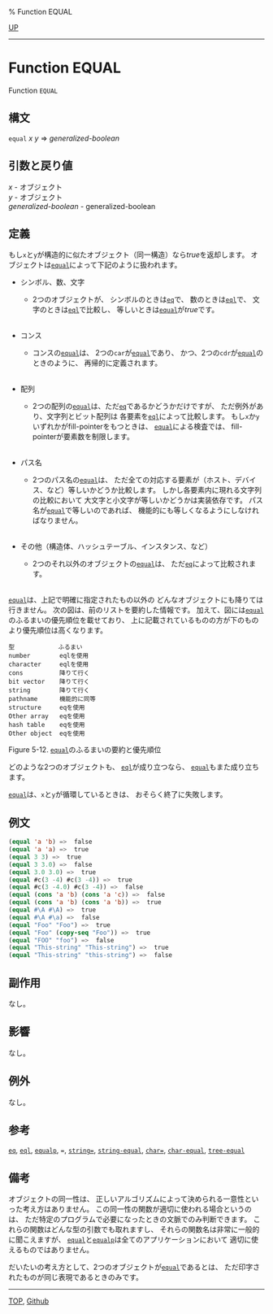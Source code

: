 % Function EQUAL

[UP](5.3.html)  

---

# Function EQUAL


Function `EQUAL`


## 構文

`equal` *x* *y* => *generalized-boolean*


## 引数と戻り値

*x* - オブジェクト  
*y* - オブジェクト  
*generalized-boolean* - generalized-boolean


## 定義

もし`x`と`y`が構造的に似たオブジェクト（同一構造）なら*true*を返却します。
オブジェクトは[`equal`](5.3.equal.html)によって下記のように扱われます。

- シンボル、数、文字
  - 2つのオブジェクトが、
    シンボルのときは[`eq`](5.3.eq.html)で、
    数のときは[`eql`](5.3.eql-function.html)で、
    文字のときは[`eql`](5.3.eql-function.html)で比較し、
    等しいときは[`equal`](5.3.equal.html)が*true*です。
    <br><br>

- コンス
  - コンスの[`equal`](5.3.equal.html)は、
    2つの`car`が[`equal`](5.3.equal.html)であり、
    かつ、2つの`cdr`が[`equal`](5.3.equal.html)のときのように、
    再帰的に定義されます。
    <br><br>

- 配列
  - 2つの配列の[`equal`](5.3.equal.html)は、ただ[`eq`](5.3.eq.html)であるかどうかだけですが、
    ただ例外があり、文字列とビット配列は
    各要素を[`eql`](5.3.eql-function.html)によって比較します。
    もし`x`か`y`いずれかがfill-pointerをもつときは、
    [`equal`](5.3.equal.html)による検査では、
    fill-pointerが要素数を制限します。
    <br><br>

- パス名
  - 2つのパス名の[`equal`](5.3.equal.html)は、
    ただ全ての対応する要素が（ホスト、デバイス、など）等しいかどうか比較します。
    しかし各要素内に現れる文字列の比較において
    大文字と小文字が等しいかどうかは実装依存です。
    パス名が[`equal`](5.3.equal.html)で等しいのであれば、
    機能的にも等しくなるようにしなければなりません。
    <br><br>

- その他（構造体、ハッシュテーブル、インスタンス、など）
  - 2つのそれ以外のオブジェクトの[`equal`](5.3.equal.html)は、
    ただ[`eq`](5.3.eq.html)によって比較されます。
    <br><br>

[`equal`](5.3.equal.html)は、上記で明確に指定されたもの以外の
どんなオブジェクトにも降りては行きません。
次の図は、前のリストを要約した情報です。
加えて、図には[`equal`](5.3.equal.html)のふるまいの優先順位を載せており、
上に記載されているものの方が下のものより優先順位は高くなります。

```
型            ふるまい
number        eqlを使用
character     eqlを使用
cons          降りて行く
bit vector    降りて行く
string        降りて行く
pathname      機能的に同等
structure     eqを使用
Other array   eqを使用
hash table    eqを使用
Other object  eqを使用
```

Figure 5-12. [`equal`](5.3.equal.html)のふるまいの要約と優先順位

どのような2つのオブジェクトも、
[`eql`](5.3.eql-function.html)が成り立つなら、
[`equal`](5.3.equal.html)もまた成り立ちます。

[`equal`](5.3.equal.html)は、`x`と`y`が循環しているときは、
おそらく終了に失敗します。


## 例文

```lisp
(equal 'a 'b) =>  false
(equal 'a 'a) =>  true
(equal 3 3) =>  true
(equal 3 3.0) =>  false
(equal 3.0 3.0) =>  true
(equal #c(3 -4) #c(3 -4)) =>  true
(equal #c(3 -4.0) #c(3 -4)) =>  false
(equal (cons 'a 'b) (cons 'a 'c)) =>  false
(equal (cons 'a 'b) (cons 'a 'b)) =>  true
(equal #\A #\A) =>  true
(equal #\A #\a) =>  false
(equal "Foo" "Foo") =>  true
(equal "Foo" (copy-seq "Foo")) =>  true
(equal "FOO" "foo") =>  false
(equal "This-string" "This-string") =>  true
(equal "This-string" "this-string") =>  false
```


## 副作用

なし。


## 影響

なし。


## 例外

なし。


## 参考

[`eq`](5.3.eq.html),
[`eql`](5.3.eql-function.html),
[`equalp`](5.3.equalp.html),
`=`,
[`string=`](16.2.string-equal.html),
[`string-equal`](16.2.string-equal.html),
[`char=`](13.2.char-equal.html),
[`char-equal`](13.2.char-equal.html),
[`tree-equal`](14.2.tree-equal.html)


## 備考

オブジェクトの同一性は、
正しいアルゴリズムによって決められる一意性といった考え方はありません。
この同一性の関数が適切に使われる場合というのは、
ただ特定のプログラムで必要になったときの文脈でのみ判断できます。
これらの関数はどんな型の引数でも取れますし、
それらの関数名は非常に一般的に聞こえますが、
[`equal`](5.3.equal.html)と[`equalp`](5.3.equalp.html)は全てのアプリケーションにおいて
適切に使えるものではありません。

だいたいの考え方として、2つのオブジェクトが[`equal`](5.3.equal.html)であるとは、
ただ印字されたものが同じ表現であるときのみです。


---
[TOP](index.html),  [Github](https://github.com/nptcl/npt-japanese)

